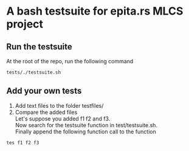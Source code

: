 # A bash testsuite for epita.rs MLCS project

## Run the testsuite
At the root of the repo, run the following command
```
tests/./testsuite.sh
```
## Add your own tests 
1. Add text files to the folder testfiles/
2. Compare the added files <br>
Let's suppose you added f1 f2 and f3. <br>
Now search for the testsuite function in test/testsuite.sh. <br>
Finally append the following function call to the function
```
tes f1 f2 f3
```
